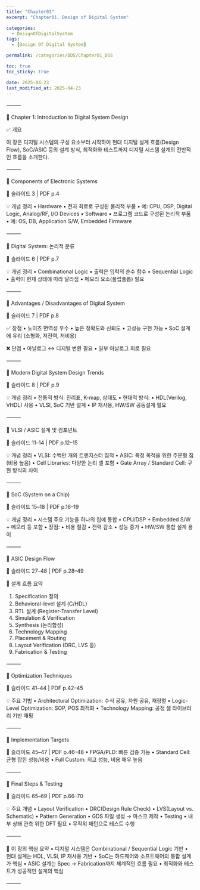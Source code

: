 ```yaml
---
title: "Chapter01"
excerpt: "Chapter01. Design of Digital System"

categories:
  - DesignOfDigitalSystem
tags:
  - [Design Of Digital System]

permalink: /categories/DDS/Chapter01_DSS

toc: true
toc_sticky: true

date: 2025-04-23
last_modified_at: 2025-04-23
---
```



⸻

📘 Chapter 1: Introduction to Digital System Design

✅ 개요

이 장은 디지털 시스템의 구성 요소부터 시작하여 현대 디지털 설계 흐름(Design Flow), SoC/ASIC 등의 설계 방식, 최적화와 테스트까지 디지털 시스템 설계의 전반적인 흐름을 소개한다.

⸻

🔹 Components of Electronic Systems

📄 슬라이드 3 | PDF p.4

💡 개념 정리
	•	Hardware
	•	전자 회로로 구성된 물리적 부품
	•	예: CPU, DSP, Digital Logic, Analog/RF, I/O Devices
	•	Software
	•	프로그램 코드로 구성된 논리적 부품
	•	예: OS, DB, Application S/W, Embedded Firmware

⸻

🔹 Digital System: 논리적 분류

📄 슬라이드 6 | PDF p.7

💡 개념 정리
	•	Combinational Logic
	•	출력은 입력의 순수 함수
	•	Sequential Logic
	•	출력이 현재 상태에 따라 달라짐
	•	메모리 요소(플립플롭) 필요

⸻

🔹 Advantages / Disadvantages of Digital System

📄 슬라이드 7 | PDF p.8

✅ 장점
	•	노이즈 면역성 우수
	•	높은 정확도와 신뢰도
	•	고성능 구현 가능
	•	SoC 설계에 유리 (소형화, 저전력, 저비용)

❌ 단점
	•	아날로그 ↔ 디지털 변환 필요
	•	일부 아날로그 회로 필요

⸻

🔹 Modern Digital System Design Trends

📄 슬라이드 8 | PDF p.9

💡 개념 정리
	•	전통적 방식: 진리표, K-map, 상태도
	•	현대적 방식:
	•	HDL(Verilog, VHDL) 사용
	•	VLSI, SoC 기반 설계
	•	IP 재사용, HW/SW 공동설계 필요

⸻

🔹 VLSI / ASIC 설계 및 컴포넌트

📄 슬라이드 11–14 | PDF p.12–15

💡 개념 정리
	•	VLSI: 수백만 개의 트랜지스터 집적
	•	ASIC: 특정 목적을 위한 주문형 칩 (비용 높음)
	•	Cell Libraries: 다양한 논리 셀 포함
	•	Gate Array / Standard Cell: 구현 방식의 차이

⸻

🔹 SoC (System on a Chip)

📄 슬라이드 15–18 | PDF p.16–19

💡 개념 정리
	•	시스템 주요 기능을 하나의 칩에 통합
	•	CPU/DSP + Embedded S/W + 메모리 등 포함
	•	장점:
	•	비용 절감
	•	전력 감소
	•	성능 증가
	•	HW/SW 통합 설계 용이

⸻

🔹 ASIC Design Flow

📄 슬라이드 27–48 | PDF p.28–49

🔁 설계 흐름 요약

1. Specification 정의
2. Behavioral-level 설계 (C/HDL)
3. RTL 설계 (Register-Transfer Level)
4. Simulation & Verification
5. Synthesis (논리합성)
6. Technology Mapping
7. Placement & Routing
8. Layout Verification (DRC, LVS 등)
9. Fabrication & Testing



⸻

🔹 Optimization Techniques

📄 슬라이드 41–44 | PDF p.42–45

💡 주요 기법
	•	Architectural Optimization: 수식 공유, 자원 공유, 재정렬
	•	Logic-Level Optimization: SOP, POS 최적화
	•	Technology Mapping: 공정 셀 라이브러리 기반 매핑

⸻

🔹 Implementation Targets

📄 슬라이드 45–47 | PDF p.46–48
	•	FPGA/PLD: 빠른 검증 가능
	•	Standard Cell: 균형 잡힌 성능/비용
	•	Full Custom: 최고 성능, 비용 매우 높음

⸻

🔹 Final Steps & Testing

📄 슬라이드 65–69 | PDF p.66–70

💡 주요 개념
	•	Layout Verification
	•	DRC(Design Rule Check)
	•	LVS(Layout vs. Schematic)
	•	Pattern Generation
	•	GDS 파일 생성 → 마스크 제작
	•	Testing
	•	내부 상태 관측 위한 DFT 필요
	•	무작위 패턴으로 테스트 수행

⸻

📌 이 장의 핵심 요약
	•	디지털 시스템은 Combinational / Sequential Logic 기반
	•	현대 설계는 HDL, VLSI, IP 재사용 기반
	•	SoC는 하드웨어와 소프트웨어의 통합 설계가 핵심
	•	ASIC 설계는 Spec → Fabrication까지 체계적인 흐름 필요
	•	최적화와 테스트가 성공적인 설계의 핵심

⸻

